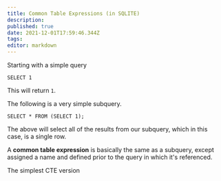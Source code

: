 ```yaml
---
title: Common Table Expressions (in SQLITE)
description: 
published: true
date: 2021-12-01T17:59:46.344Z
tags: 
editor: markdown
---
```


Starting with a simple query

```
SELECT 1
```

This will return `1`. 

The following is a very simple subquery.

```
SELECT * FROM (SELECT 1);
```

The above will select all of the results from our subquery, which in this case, is a single row. 

A **common table expression** is basically the same as a subquery, except assigned a name and defined prior to the query in which it's referenced. 

The simplest CTE version 